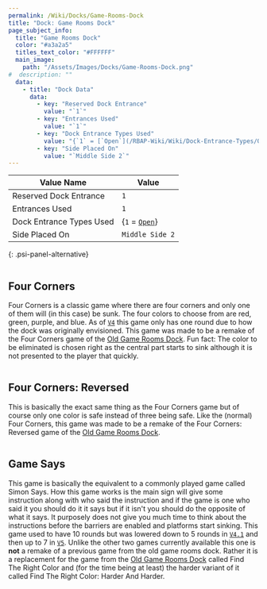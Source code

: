 ```yaml
---
permalink: /Wiki/Docks/Game-Rooms-Dock
title: "Dock: Game Rooms Dock"
page_subject_info:
  title: "Game Rooms Dock"
  color: "#a3a2a5"
  titles_text_color: "#FFFFFF"
  main_image:
    path: "/Assets/Images/Docks/Game-Rooms-Dock.png"
#  description: ""
  data:
    - title: "Dock Data"
      data:
        - key: "Reserved Dock Entrance"
          value: "`1`"
        - key: "Entrances Used"
          value: "`1`"
        - key: "Dock Entrance Types Used"
          value: "{`1` = [`Open`](/RBAP-Wiki/Wiki/Dock-Entrance-Types/Open)}"
        - key: "Side Placed On"
          value: "`Middle Side 2`"
---
```




| Value Name               | Value |
|-|-|
| Reserved Dock Entrance   | `1` |
| Entrances Used           | `1` |
| Dock Entrance Types Used | {`1` = [`Open`](/RBAP-Wiki/Wiki/Dock-Entrance-Types/Open)} |
| Side Placed On           | `Middle Side 2` |
{: .psi-panel-alternative}

<img class="dock-image" src="/RBAP-Wiki/Assets/Images/Docks/Game-Rooms-Dock.png" alt="">

## Four Corners

Four Corners is a classic game where there are four corners and only one of them will (in this case) be sunk. The four colors to choose from are red, green, purple, and blue. As of [`V4`](/RBAP-Wiki/Posts/Update-Log/4-0-0) this game only has one round due to how the dock was originally envisioned. This game was made to be a remake of the Four Corners game of the [Old Game Rooms Dock](/RBAP-Wiki/Wiki/Docks/Old-Game-Rooms-Dock). Fun fact: The color to be eliminated is chosen right as the central part starts to sink although it is not presented to the player that quickly.

<img class="dock-image" src="/RBAP-Wiki/Assets/Images/Docks/Game-Rooms-Games/Four-Corners.png" alt="">

## Four Corners: Reversed

This is basically the exact same thing as the Four Corners game but of course only one color is safe instead of three being safe. Like the (normal) Four Corners, this game was made to be a remake of the Four Corners: Reversed game of the [Old Game Rooms Dock](/RBAP-Wiki/Wiki/Docks/Old-Game-Rooms-Dock).

<img class="dock-image" src="/RBAP-Wiki/Assets/Images/Docks/Game-Rooms-Games/Four-Corners-Reversed.png" alt="">

## Game Says

This game is basically the equivalent to a commonly played game called Simon Says. How this game works is the main sign will give some instruction along with who said the instruction and if the game is one who said it you should do it it says but if it isn't you should do the opposite of what it says. It purposely does not give you much time to think about the instructions before the barriers are enabled and platforms start sinking. This game used to have 10 rounds but was lowered down to 5 rounds in [`V4.1`](/RBAP-Wiki/Posts/Update-Log/4-1-0) and then up to 7 in [`V5`](/RBAP-Wiki/Posts/Update-Log/5-0-0). Unlike the other two games currently available this one is **not** a remake of a previous game from the old game rooms dock. Rather it is a replacement for the game from the [Old Game Rooms Dock](/RBAP-Wiki/Wiki/Docks/Old-Game-Rooms-Dock) called Find The Right Color and (for the time being at least) the harder variant of it called Find The Right Color: Harder And Harder.

<img class="dock-image" src="/RBAP-Wiki/Assets/Images/Docks/Game-Rooms-Games/Game-Says.png" alt="">